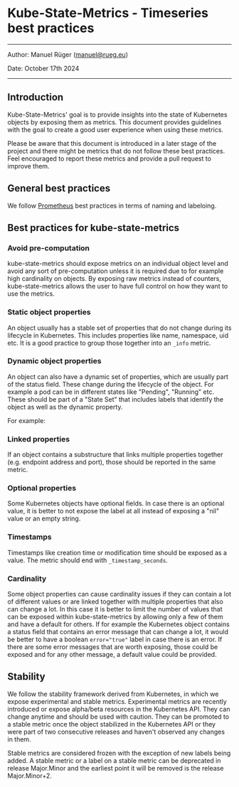 # Kube-State-Metrics - Timeseries best practices

---

Author: Manuel Rüger (<manuel@rueg.eu>)

Date: October 17th 2024

---

## Introduction

Kube-State-Metrics' goal is to provide insights into the state of Kubernetes objects by exposing them as metrics.
This document provides guidelines with the goal to create a good user experience when using these metrics.

Please be aware that this document is introduced in a later stage of the project and there might be metrics that do not follow these best practices.
Feel encouraged to report these metrics and provide a pull request to improve them.

## General best practices

We follow [Prometheus](https://prometheus.io/docs/practices/naming/) best practices in terms of naming and labeloing.

## Best practices for kube-state-metrics

### Avoid pre-computation

kube-state-metrics should expose metrics on an individual object level and avoid any sort of pre-computation unless it is required due to for example high cardinality on objects.
By exposing raw metrics instead of counters, kube-state-metrics allows the user to have full control on how they want to use the metrics.

### Static object properties

An object usually has a stable set of properties that do not change during its lifecycle in Kubernetes.
This includes properties like name, namespace, uid etc.
It is a good practice to group those together into an `_info` metric.

### Dynamic object properties

An object can also have a dynamic set of properties, which are usually part of the status field.
These change during the lifecycle of the object.
For example a pod can be in different states like "Pending", "Running" etc.
These should be part of a "State Set" that includes labels that identify the object as well as the dynamic property.

For example:

### Linked properties

If an object contains a substructure that links multiple properties together (e.g. endpoint address and port), those should be reported in the same metric.

### Optional properties

Some Kubernetes objects have optional fields. In case there is an optional value, it is better to not expose the label at all instead of exposing a "nil" value or an empty string.

### Timestamps

Timestamps like creation time or modification time should be exposed as a value. The metric should end with `_timestamp_seconds`.

### Cardinality

Some object properties can cause cardinality issues if they can contain a lot of different values or are linked together with multiple properties that also can change a lot.
In this case it is better to limit the number of values that can be exposed within kube-state-metrics by allowing only a few of them and have a default for others.
If for example the Kubernetes object contains a status field that contains an error message that can change a lot, it would be better to have a boolean `error="true"` label in case there is an error.
If there are some error messages that are worth exposing, those could be exposed and for any other message, a default value could be provided.

## Stability

We follow the stability framework derived from Kubernetes, in which we expose experimental and stable metrics.
Experimental metrics are recently introduced or expose alpha/beta resources in the Kubernetes API.
They can change anytime and should be used with caution.
They can be promoted to a stable metric once the object stabilized in the Kubernetes API or they were part of two consecutive releases and haven't observed any changes in them.

Stable metrics are considered frozen with the exception of new labels being added.
A stable metric or a label on a stable metric can be deprecated in release Major.Minor and the earliest point it will be removed is the release Major.Minor+2.
